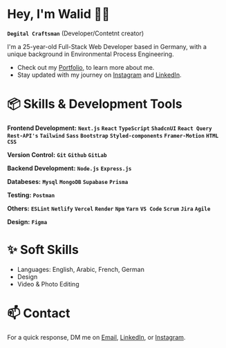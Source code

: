 # Hey, I'm Walid 👋🏼

**`Degital Craftsman`** (Developer/Contetnt creator)

I'm a 25-year-old Full-Stack Web Developer based in Germany, with a unique background in Environmental Process Engineering.

- Check out my [Portfolio](https://walidsportfolio.vercel.app/), to learn more about me.
- Stay updated with my journey on [Instagram](https://www.instagram.com/dev.n.des/) and [LinkedIn](https://www.linkedin.com/in/walid-kouider-ayad).

# 📦 Skills & Development Tools

**Frontend Development:** **`Next.js`** **`React`** **`TypeScript`** **`ShadcnUI`** **`React Query`** **`Rest-API's`** **`Tailwind`** **`Sass`** **`Bootstrap`** **`Styled-components`** **`Framer-Motion`** **`HTML`** **`CSS`** 

**Version Control:** **`Git`** **`Github`** **`GitLab`**

**Backend Development:**  **`Node.js`** **`Express.js`**

**Databeses:** **`Mysql`** **`MongoDB`** **`Supabase`** **`Prisma`**

**Testing:** **`Postman`** 

**Others:** **`ESLint`** **`Netlify`** **`Vercel`** **`Render`** **`Npm`** **`Yarn`** **`VS Code`** **`Scrum`** **`Jira`** **`Agile`**

**Design:** **`Figma`**

# ✨ Soft Skills
- Languages: English, Arabic, French, German
- Design
- Video & Photo Editing

# 📫 Contact

For a quick response, DM me on [Email](mailto:kouiderayadwalid@gmail.com), [LinkedIn](https://www.linkedin.com/in/walid-kouider-ayad), or [Instagram](https://www.instagram.com/dev.n.des/).
